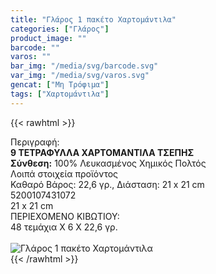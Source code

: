 ```yaml
---
title: "Γλάρος 1 πακέτο Χαρτομάντιλα"
categories: ["Γλάρος"]
product_image: ""
barcode: ""
varos: ""
bar_img: "/media/svg/barcode.svg"
var_img: "/media/svg/varos.svg"
gencat: ["Μη Τρόφιμα"]
tags: ["Χαρτομάντιλα"]
---
```

{{< rawhtml >}}

<div class="sload181"><div class="product"><div id="sistatika">Περιγραφή:</div><div class="alltext"><b>9 ΤΕΤΡΑΦΥΛΛΑ ΧΑΡΤΟΜΑΝΤΙΛΑ ΤΣΕΠΗΣ</b><br><b>Σύνθεση:</b> 100% Λευκασμένος Χημικός Πολτός<br></div><div id="loipa">Λοιπά στοιχεία προϊόντος</div><div class="alltext">Καθαρό Βάρος: 22,6 γρ., Διάσταση: 21 x 21 cm<br></div><div id="barcode"><div id="barimage1"></div><span id="bartext">5200107431072</span></div><div id="varos"><div id="dimimg"></div><span id="varostext">21 x 21 cm</span></div><div id="kivotio">ΠΕΡΙΕΧΟΜΕΝΟ ΚΙΒΩΤΙΟΥ:<br>48 τεμάχια Χ 6 Χ 22,6 γρ.</div><br><div class="pimg"><img alt="Γλάρος 1 πακέτο Χαρτομάντιλα" title="Γλάρος 1 πακέτο Χαρτομάντιλα" src="/media/images/glaros-1-paketo-xartomantila.jpg"></div></div></div>
{{< /rawhtml >}}


